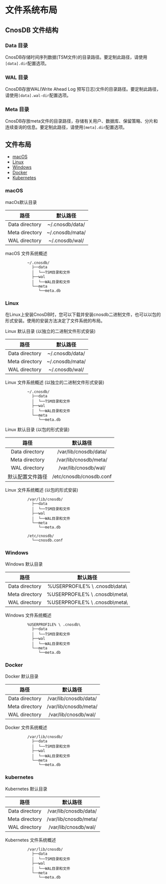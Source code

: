 # 文件系统布局

## CnosDB 文件结构

### Data 目录

  CnosDB存储时间序列数据(TSM文件)的目录路径。要定制此路径，请使用`[data].dir`配置选项。

### WAL 目录

  CnosDB存放WAL(Write Ahead Log 预写日志)文件的目录路径。要定制此路径，请使用`[data].wal-dir`配置选项。

### Meta 目录

  CnosDB存放meta文件的目录路径，存储有关用户、数据库、保留策略、分片和连续查询的信息。要定制此路径，请使用`[meta].dir`配置选项。

## 文件布局
  - [macOS](####macOS)
  - [Linux](####Linux)
  - [Windows](####Windows)
  - [Docker](####Docker)
  - [Kubernetes](####Kubernetes)

### macOS

macOs默认目录

|          路径           |       默认路径        |
|:---------------------:|:-----------------:|
|    Data directory     | 	~/.cnosdb/data/  |
|    Meta directory     | 	~/.cnosdb/mata/  |
|     WAL directory     | 	~/.cnosdb/wal/   |

macOS 文件系统概述

              ~/.cnosdb/
                ├──data
                │  └──TSM目录和文件
                ├──wal
                │  └──WAL目录和文件
                └──meta
                   └──meta.db

### Linux
在Linux上安装CnosDB时，您可以下载并安装cnosdb二进制文件，也可以以包的形式安装。使用的安装方法决定了文件系统的布局。

Linux 默认目录 (以独立的二进制文件形式安装)

|          路径           |       默认路径        |
|:---------------------:|:-----------------:|
|    Data directory     | 	~/.cnosdb/data/  |
|    Meta directory     | 	~/.cnosdb/mata/  |
|     WAL directory     | 	~/.cnosdb/wal/   |

Linux 文件系统概述 (以独立的二进制文件形式安装)

              ~/.cnosdb/
                ├──data
                │  └──TSM目录和文件
                ├──wal
                │  └──WAL目录和文件
                └──meta
                   └──meta.db

Linux 默认目录 (以包的形式安装)

|       路径       |          默认路径           |
|:--------------:|:-----------------------:|
| Data directory | 	 /var/lib/cnosdb/data/ |
| Meta directory |  /var/lib/cnosdb/meta/  |
| WAL directory  |  /var/lib/cnosdb/wal/   |
|    默认配置文件路径    | /etc/cnosdb/cnosdb.conf |

Linux 文件系统概述 (以包的形式安装)

              /var/lib/cnosdb/
                ├──data
                │  └──TSM目录和文件
                ├──wal
                │  └──WAL目录和文件
                └──meta
                   └──meta.db
    
              /etc/cnosdb/
                └──cnosdb.conf

### Windows

Windows 默认目录

|          路径           |                    默认路径                    |
|:---------------------:|:------------------------------------------:|
|    Data directory     |       %USERPROFILE% \ .cnosdb\data\        |
|    Meta directory     |       %USERPROFILE% \ .cnosdb\meta\        |
|     WAL directory     |       %USERPROFILE% \ .cnosdb\meta\        |

Windows 文件系统概述

              %USERPROFILE% \ .cnosdb\
                ├──data
                │  └──TSM目录和文件
                ├──wal
                │  └──WAL目录和文件
                └──meta
                   └──meta.db

### Docker

Docker 默认目录

|       路径       |         默认路径          |
|:--------------:|:---------------------:|
| Data directory | /var/lib/cnosdb/data/ |
| Meta directory | /var/lib/cnosdb/meta/ |
| WAL directory  | /var/lib/cnosdb/wal/  |

Docker 文件系统概述

              /var/lib/cnosdb/
                ├──data
                │  └──TSM目录和文件
                ├──wal
                │  └──WAL目录和文件
                └──meta
                   └──meta.db

### kubernetes

Kubernetes 默认目录

|       路径       |         默认路径          |
|:--------------:|:---------------------:|
| Data directory | /var/lib/cnosdb/data/ |
| Meta directory | /var/lib/cnosdb/meta/ |
| WAL directory  | /var/lib/cnosdb/wal/  |

Kubernetes 文件系统概述

              /var/lib/cnosdb/
                ├──data
                │  └──TSM目录和文件
                ├──wal
                │  └──WAL目录和文件
                └──meta
                   └──meta.db
